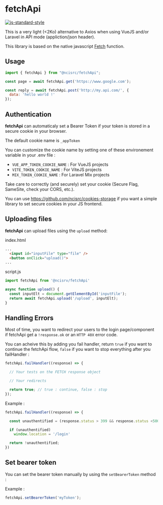 # fetchApi

[![js-standard-style](https://img.shields.io/badge/code%20style-standard-brightgreen.svg)](http://standardjs.com)

This is a very light (<2Ko) alternative to Axios when using VueJS and/or Laravel in API mode (appliction/json header).

This library is based on the native javascript [Fetch](https://developer.mozilla.org/en-US/docs/Web/API/Fetch_API/Using_Fetch) function.


## Usage
```javascript
import { fetchApi } from "@ncisrc/fetchApi";

const page = await fetchApi.get('https://www.google.com');

const reply = await fetchApi.post('http://my.api.com/', {
  data: 'hello world !'
});
```

## Authentication
**fetchApi** can automaticaly set a Bearer Token if your token is stored in a secure cookie in your browser.

The default cookie name is `_appToken`

You can customize the cookie name by setting one of these environement variable in your .env file :
- `VUE_APP_TOKEN_COOKIE_NAME` : For VueJS projects
- `VITE_TOKEN_COOKIE_NAME`    : For ViteJS projects
- `MIX_TOKEN_COOKIE_NAME`     : For Laravel Mix projects

Take care to correctly (and securely) set your cookie (Secure Flag, SameSite, check your CORS, etc.).

You can use https://github.com/ncisrc/cookies-storage if you want a simple library to set secure cookies in your JS frontend.

## Uploading files
**fetchApi** can upload files using the `upload` method:

index.html
```html
...
  <input id="inputFile" type="file" />
  <button onClick="upload()">
...
```

script.js
```js
import fetchApi from '@ncisrv/fetchApi'

async function upload() {
  const inputElt = document.getElementById('inputFile');
  return await fetchApi.upload('/upload', inputElt);
}
```

## Handling Errors

Most of time, you want to redirect your users to the login page/component if fetchApi get a `!response.ok` or an `HTTP 40X` error code.

You can acheive this by adding you fail handler, return `true` if you want to continue the fetchApi flow, `false` if you want to stop everything after you failHandler :

```javascript
fetchApi.failHandler((response) => {

  // Your tests on the FETCH response object

  // Your redirects

  return true; // true : continue, false : stop
});
```

Example :
```javascript
fetchApi.failHandler((response) => {

  const unauthentified = (response.status > 399 && response.status <500)

  if (unauthentified)
    window.location = '/login'

  return !unauthentified;
})
```
## Set bearer token

You can set the bearer token manually by using the `setBearerToken` method :

Example :
```javascript
fetchApi.setBearerToken('myToken');
```
